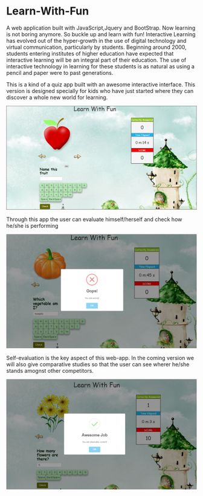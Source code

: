 # Learn-With-Fun
A web application built with JavaScript,Jquery and BootStrap. Now learning is not boring anymore. So buckle up and learn with fun!
Interactive Learning has evolved out of the hyper-growth in the use of digital technology and virtual communication, particularly by students. Beginning around 2000, students entering institutes of higher education have expected that interactive learning will be an integral part of their education. The use of interactive technology in learning for these students is as natural as using a pencil and paper were to past generations.

This is a kind of a quiz app built with an awesome interactive interface. This version is designed specially for kids who have just started where they can discover a whole new world for learning. 
<p><img src="screenshot/sc1.PNG"></img><p>

Through this app the user can evaluate himself/herself and check how he/she is performing
<p><img src="screenshot/wrong.PNG"></img><p>

Self-evaluation is the key aspect of this web-app. In the coming version we will also give comparative studies so that the user can see wherer he/she stands amognst other competitors.
<p><img src="screenshot/correct.PNG"></img><p>
